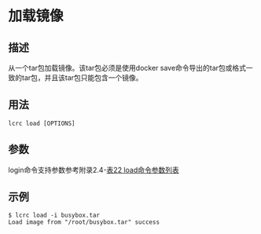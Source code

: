 # 加载镜像<a name="ZH-CN_TOPIC_0184808127"></a>

## 描述<a name="zh-cn_topic_0183111391_section16459173015919"></a>

从一个tar包加载镜像。该tar包必须是使用docker save命令导出的tar包或格式一致的tar包，并且该tar包只能包含一个镜像。

## 用法<a name="zh-cn_topic_0183111391_section1720816322551"></a>

```
lcrc load [OPTIONS]
```

## 参数<a name="zh-cn_topic_0183111391_section1239324185610"></a>

login命令支持参数参考附录2.4-[表22 load命令参数列表](zh-cn_topic_0182207160.md#table99761512187)

## 示例<a name="zh-cn_topic_0183111391_section451016475564"></a>

```
$ lcrc load -i busybox.tar
Load image from "/root/busybox.tar" success
```


